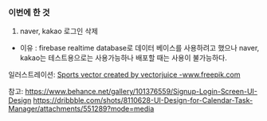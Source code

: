 ### 이번에 한 것

1. naver, kakao 로그인 삭제

- 이유 : firebase realtime database로 데이터 베이스를 사용하려고 했으나 naver, kakao는 테스트용으로는 사용가능하나 배포할 때는 사용이 불가능하다.

일러스트레이션:
<a href='https://www.freepik.com/vectors/sports'>Sports vector created by vectorjuice -www.freepik.com</a>

참고:
<a href='https://www.behance.net/gallery/101376559/Signup-Login-Screen-UI-Design'>https://www.behance.net/gallery/101376559/Signup-Login-Screen-UI-Design</a>
<a href='https://dribbble.com/shots/8110628-UI-Design-for-Calendar-Task-Manager/attachments/551289?mode=media'>https://dribbble.com/shots/8110628-UI-Design-for-Calendar-Task-Manager/attachments/551289?mode=media</a>
